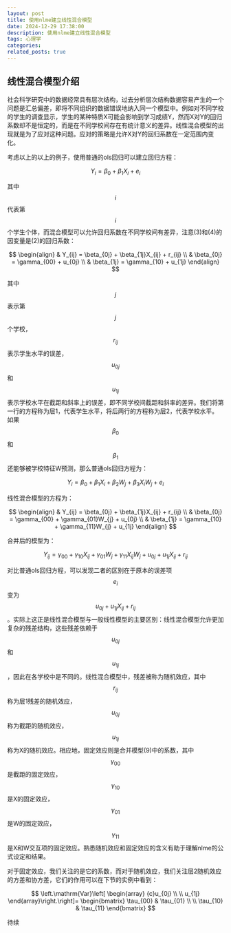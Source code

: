 ```yaml
---
layout: post
title: 使用nlme建立线性混合模型
date: 2024-12-29 17:38:00
description: 使用nlme建立线性混合模型
tags: 心理学
categories:  
related_posts: true
---
```


## 线性混合模型介绍

社会科学研究中的数据经常具有层次结构，过去分析层次结构数据容易产生的一个问题是汇总偏差，即将不同组织的数据错误地纳入同一个模型中。例如对不同学校的学生的调查显示，学生的某种特质X可能会影响到学习成绩Y，然而X对Y的回归系数却不是恒定的，而是在不同学校间存在有统计意义的差异。线性混合模型的出现就是为了应对这种问题。应对的策略是允许X对Y的回归系数在一定范围内变化。

考虑以上的以上的例子，使用普通的ols回归可以建立回归方程：

$$
Y_i = \beta_0 + \beta_1X_i + e_i
$$

其中 $$i$$ 代表第 $$i$$ 个学生个体，而混合模型可以允许回归系数在不同学校间有差异，注意(3)和(4)的因变量是(2)的回归系数：

$$
\begin{align}
& Y_{ij} = \beta_{0j} + \beta_{1j}X_{ij} + r_{ij} \\
& \beta_{0j} = \gamma_{00} + u_{0j} \\
& \beta_{1j} = \gamma_{10} + u_{1j}
\end{align}
$$

其中 $$j$$ 表示第 $$j$$ 个学校， $$r_{ij}$$ 表示学生水平的误差， $$u_{0j}$$ 和 $$u_{1j}$$ 表示学校水平在截距和斜率上的误差，即不同学校间截距和斜率的差异。我们将第一行的方程称为层1，代表学生水平，将后两行的方程称为层2，代表学校水平。如果 $$\beta_0$$ 和 $$\beta_1$$ 还能够被学校特征W预测，那么普通ols回归方程为：

$$
Y_i = \beta_0 + \beta_1X_i + \beta_2W_j + \beta_3X_iW_j+ e_i
$$

线性混合模型的方程为：

$$
\begin{align}
& Y_{ij} = \beta_{0j} + \beta_{1j}X_{ij} + r_{ij} \\
& \beta_{0j} = \gamma_{00} + \gamma_{01}W_{j} + u_{0j} \\
& \beta_{1j} = \gamma_{10} + \gamma_{11}W_{j} + u_{1j}
\end{align}
$$

合并后的模型为：

$$
Y_{ij} = \gamma_{00} + \gamma_{10}X_{ij} + \gamma_{01}W_{j} + \gamma_{11}X_{ij}W_{j} + u_{0j} + u_{1j}X_{ij} + r_{ij} 
$$

对比普通ols回归方程，可以发现二者的区别在于原本的误差项 $$e_i$$ 变为 $$u_{0j}+u_{1j}X_{ij}+r_{ij}$$。实际上这正是线性混合模型与一般线性模型的主要区别：线性混合模型允许更加复杂的残差结构，这些残差依赖于 $$u_{0j}$$ 和 $$u_{1j}$$，因此在各学校中是不同的。线性混合模型中，残差被称为随机效应，其中 $$r_{ij}$$ 称为层1残差的随机效应， $$u_{0j}$$ 称为截距的随机效应， $$u_{1j}$$ 称为X的随机效应。相应地，固定效应则是合并模型(9)中的系数，其中 $$\gamma_{00}$$ 是截距的固定效应， $$\gamma_{10}$$ 是X的固定效应， $$\gamma_{01}$$ 是W的固定效应， $$\gamma_{11}$$ 是X和W交互项的固定效应。熟悉随机效应和固定效应的含义有助于理解nlme的公式设定和结果。

对于固定效应，我们关注的是它的系数，而对于随机效应，我们关注层2随机效应的方差和协方差，它们的作用可以在下节的实例中看到：

$$
\left.\mathrm{Var}\left[
\begin{array}
{c}u_{0j} \\
 \\
u_{1j}
\end{array}\right.\right]=
\begin{bmatrix}
\tau_{00} & \tau_{01} \\
 \\
\tau_{10} & \tau_{11}
\end{bmatrix}
$$

待续
